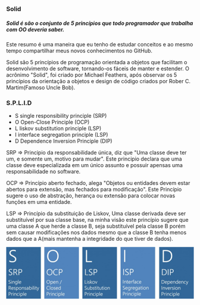 ### Solid
##### Solid é são o conjunto de 5 princípios que todo programador que trabalha com OO deveria saber.

Este resumo é uma maneira que eu tenho de estudar conceitos e ao mesmo tempo compartilhar meus novos conhecimentos no GitHub.

Solid são 5 princípios de programação orientada a objetos que facilitam o desenvolvimento de software, tornando-os fáceis de manter e estender.
O acrônimo "Solid", foi criado por Michael Feathers, após observar os 5 princípios da orientação a objetos e design de código criados por Rober C. Martim(Famoso Uncle Bob).

### S.P.L.I.D
- S single responsibility principle (SRP)
- O Open-Close Principle (OCP)
- L liskov substitution principle (LSP)
- I interface segregation principle (LSP)
- D Dependence Inversion Principle (DIP)

SRP => Principio da responsabilidade única, diz que "Uma classe deve ter um, e somente um, motivo para mudar". Este principio declara que uma classe deve especializada em um único assunto e possuir apensas uma responsabilidade no software.

OCP => Princípio aberto fechado, alega "Objetos ou entidades devem estar abertos para extensão, mas fechados para modificação". Este Princípio sugere o uso de abstração, herança ou extensão para colocar novas funções em uma entidade.

LSP => Princípio da substituição de Liskov, Uma classe derivada deve ser substituível por sua classe base, na minha visão este princípio sugere que uma classe A que herde a classe B, seja substituível pela classe B porém sem causar modificações nos dados mesmo que a classe B tenha menos dados que a A(mais mantenha a integridade do que tiver de dados).

![Example](https://github.com/Lipe1994/Solid/blob/master/example.jpeg)